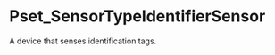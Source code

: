 # Pset_SensorTypeIdentifierSensor

A device that senses identification tags.
<!-- end of short definition -->

